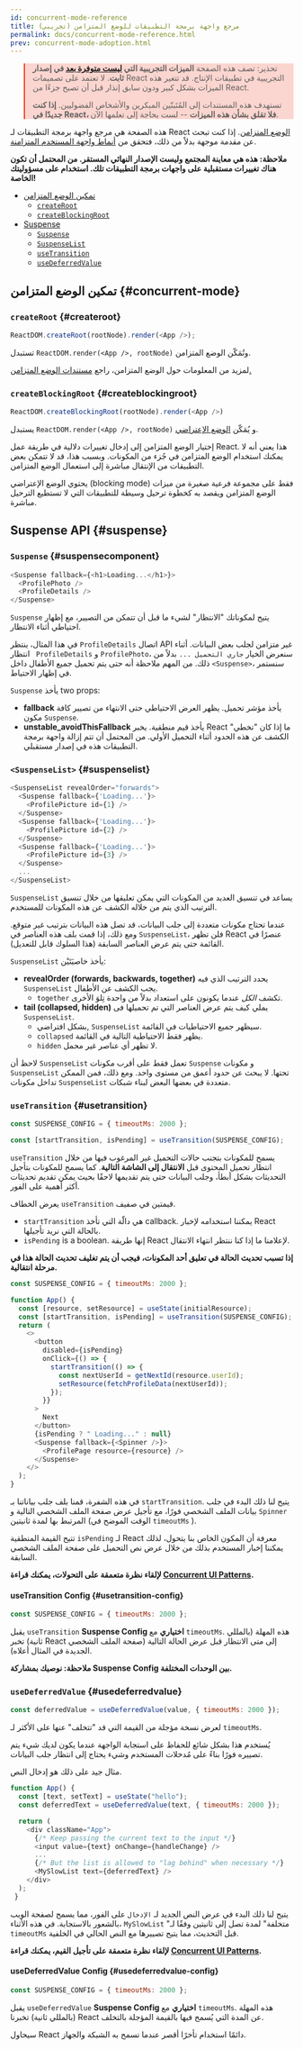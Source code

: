 ```yaml
---
id: concurrent-mode-reference
title: مرجع واجهة برمجة التطبيقات للوضع المتزامن (تجريبي)
permalink: docs/concurrent-mode-reference.html
prev: concurrent-mode-adoption.html
---
```


<style>
.scary > blockquote {
  background-color: rgba(237, 51, 21, 0.2);
  border-left-color: #ed3315;
}
</style>

<div class="scary">

>تحذير:
>تصف هذه الصفحة **الميزات التجريبية التي [ليست متوفرة بعد](/docs/concurrent-mode-approach.html) في إصدار ثابت**. لا تعتمد على تصميمات React التجريبية في تطبيقات الإنتاج. قد تتغير هذه الميزات بشكل كبير ودون سابق إنذار قبل أن تصبح جزءًا من React.
>
>تستهدف هذه المستندات إلى المُتَبنّين المبكرين والأشخاص الفضوليين. **إذا كنت جديدًا في React، فلا تقلق بشأن هذه الميزات** --  لست بحاجة إلى تعلمها الآن.

</div>

هذه الصفحة هي مرجع واجهة برمجة التطبيقات لـ React [الوضع المتزامن](/docs/concurrent-mode-intro.html). إذا كنت تبحث عن مقدمة موجهة بدلاً من ذلك، فتحقق من [أنماط واجهة المستخدم المتزامنة](/docs/concurrent-mode-patterns.html).

**ملاحظة: هذه هي معاينة المجتمع وليست الإصدار النهائي المستقر. من المحتمل أن تكون هناك تغييرات مستقبلية على واجهات برمجة التطبيقات تلك. استخدام على مسؤوليتك الخاصة!**

- [تمكين الوضع المتزامن](#concurrent-mode)
    - [`createRoot`](#createroot)
    - [`createBlockingRoot`](#createblockingroot)
- [Suspense](#suspense)
    - [`Suspense`](#suspensecomponent)
    - [`SuspenseList`](#suspenselist)
    - [`useTransition`](#usetransition)
    - [`useDeferredValue`](#usedeferredvalue)

## تمكين الوضع المتزامن {#concurrent-mode}

### `createRoot` {#createroot}

```js
ReactDOM.createRoot(rootNode).render(<App />);
```

تستبدل `ReactDOM.render(<App />, rootNode)` وتُمَكّن الوضع المتزامن.

لمزيد من المعلومات حول الوضع المتزامن، راجع [مستندات الوضع المتزامن.](/docs/concurrent-mode-intro.html)

### `createBlockingRoot` {#createblockingroot}

```js
ReactDOM.createBlockingRoot(rootNode).render(<App />)
```

يستبدل `ReactDOM.render(<App />, rootNode)` و يُمَكّن [الوضع الإعتراضي](/docs/concurrent-mode-adoption.html#migration-step-blocking-mode).

إختيار الوضع المتزامن إلى إدخال تغييرات دلالية في طريقة عمل React. هذا يعني أنه لا يمكنك استخدام الوضع المتزامن في جُزء من المكونات. وبسبب هذا، قد لا تتمكن بعض التطبيقات من الإنتقال مباشرة إلى استعمال الوضع المتزامن.

يحتوي الوضع الإعتراضي  (blocking mode) فقط على مجموعة فرعية صغيرة من ميزات الوضع المتزامن ويقصد به كخطوة ترحيل وسيطة للتطبيقات التي لا تستطيع الترحيل مباشرة.

## Suspense API {#suspense}

### `Suspense` {#suspensecomponent}

```js
<Suspense fallback={<h1>Loading...</h1>}>
  <ProfilePhoto />
  <ProfileDetails />
</Suspense>
```

`Suspense` يتيح لمكوناتك "الانتظار" لشيء ما قبل أن تتمكن من التصيير، مع إظهار احتياطي أثناء الانتظار.

في هذا المثال، ينتظر `ProfileDetails`  اتصال API غير متزامن لجلب بعض البيانات. أثناء انتظار ` ProfileDetails` و `ProfilePhoto`، سنعرض الخيار `جاري التحميل ...`  بدلاً من ذلك. من المهم ملاحظة أنه حتى يتم تحميل جميع الأطفال داخل `<Suspense>`، سنستمر في إظهار الاحتياط.

`Suspense` يأخذ two props:
* **fallback** يأخذ مؤشر تحميل. يظهر العرض الاحتياطي حتى الانتهاء من تصيير كافة مكون `Suspense`.
* **unstable_avoidThisFallback** يأخذ قيم منطقية. يخبر React ما إذا كان "تخطي" الكشف عن هذه الحدود أثناء التحميل الأولي. من المحتمل أن تتم إزالة واجهة برمجة التطبيقات هذه في إصدار مستقبلي.

### `<SuspenseList>` {#suspenselist}

```js
<SuspenseList revealOrder="forwards">
  <Suspense fallback={'Loading...'}>
    <ProfilePicture id={1} />
  </Suspense>
  <Suspense fallback={'Loading...'}>
    <ProfilePicture id={2} />
  </Suspense>
  <Suspense fallback={'Loading...'}>
    <ProfilePicture id={3} />
  </Suspense>
  ...
</SuspenseList>
```

`SuspenseList` يساعد في تنسيق العديد من المكونات التي يمكن تعليقها من خلال تنسيق الترتيب الذي يتم من خلاله الكشف عن هذه المكونات للمستخدم.

عندما تحتاج مكونات متعددة إلى جلب البيانات، قد تصل هذه البيانات بترتيب غير متوقع. ومع ذلك، إذا قمت بلف هذه العناصر في `SuspenseList`، فلن تظهر React عنصرًا في القائمة حتى يتم عرض العناصر السابقة (هذا السلوك قابل للتعديل).

`SuspenseList` يأخذ خاصيَتَيْن:
* **revealOrder (forwards, backwards, together)** يحدد الترتيب الذي فيه `SuspenseList` يجب الكشف عن الأطفال.
  * `together` تكشف *الكل* عندما يكونون على استعداد بدلاً من واحدة تِلوَ الأخرى.
* **tail (collapsed, hidden)** يملي كيف يتم عرض العناصر التي تم تحميلها فى `SuspenseList`.
    * بشكل افتراضي, `SuspenseList` سيظهر جميع الاحتياطيات في القائمة.
    * `collapsed` يظهر فقط الاحتياطية التالية في القائمة.
    * `hidden` لا تظهر أي عناصر غير محمل.

لاحظ أن `SuspenseList`  تعمل فقط على أقرب مكونات `Suspense` و مكونات `SuspenseList`  تحتها. لا يبحث عن حدود أعمق من مستوى واحد. ومع ذلك، فمن الممكن تداخل مكونات `SuspenseList` متعددة في بعضها البعض لبناء شبكات.

### `useTransition` {#usetransition}

```js
const SUSPENSE_CONFIG = { timeoutMs: 2000 };

const [startTransition, isPending] = useTransition(SUSPENSE_CONFIG);
```

`useTransition` يسمح للمكونات بتجنب حالات التحميل غير المرغوب فيها من خلال انتظار تحميل المحتوى قبل **الانتقال إلى الشاشة التالية**. كما يسمح للمكونات بتأجيل التحديثات بشكل أبطأ، وجلب البيانات حتى يتم تقديمها لاحقًا بحيث يمكن تقديم تحديثات أكثر أهمية على الفور.

يعرض الخطاف `useTransition` قيمتين في صفيف.
* `startTransition` هي دالّة التي تأخذ callback. يمكننا استخدامه لإخبار React بالحالة التي نريد تأجيلها.
* `isPending` is a boolean. إنها طريقة React لإعلامنا ما إذا كنا ننتظر انتهاء الانتقال.

**إذا تسبب تحديث الحالة في تعليق أحد المكونات، فيجب أن يتم تغليف تحديث الحالة هذا في مرحلة انتقالية.**

```js
const SUSPENSE_CONFIG = { timeoutMs: 2000 };

function App() {
  const [resource, setResource] = useState(initialResource);
  const [startTransition, isPending] = useTransition(SUSPENSE_CONFIG);
  return (
    <>
      <button
        disabled={isPending}
        onClick={() => {
          startTransition(() => {
            const nextUserId = getNextId(resource.userId);
            setResource(fetchProfileData(nextUserId));
          });
        }}
      >
        Next
      </button>
      {isPending ? " Loading..." : null}
      <Suspense fallback={<Spinner />}>
        <ProfilePage resource={resource} />
      </Suspense>
    </>
  );
}
```

في هذه الشفرة، قمنا بلف جلب بياناتنا بـ `startTransition`. يتيح لنا ذلك البدء في جلب بيانات الملف الشخصي فورًا، مع تأجيل عرض صفحة الملف الشخصي التالية و `Spinner` المرتبط بها لمدة ثانيتين (الوقت الموضح في `timeoutMs` ).

تتيح القيمة المنطقية `isPending` لـ React معرفة أن المكون الخاص بنا يتحول، لذلك يمكننا إخبار المستخدم بذلك من خلال عرض نص التحميل على صفحة الملف الشخصي السابقة.

**لإلقاء نظرة متعمقة على التحولات، يمكنك قراءة [Concurrent UI Patterns](/docs/concurrent-mode-patterns.html#transitions).**

#### useTransition Config {#usetransition-config}

```js
const SUSPENSE_CONFIG = { timeoutMs: 2000 };
```

يقبل `useTransition` **Suspense Config  اختياري** مع `timeoutMs`. هذه المهلة (بالمللي ثانية) تخبر React  إلى متى الانتظار قبل عرض الحالة التالية (صفحة الملف الشخصي الجديدة في المثال أعلاه).

**ملاحظة: نوصيك بمشاركة Suspense Config بين الوحدات المختلفة.**

### `useDeferredValue` {#usedeferredvalue}

```js
const deferredValue = useDeferredValue(value, { timeoutMs: 2000 });
```

لعرض نسخة مؤجلة من القيمة التي قد "تتخلف" عنها على الأكثر لـ `timeoutMs`.

يُستخدم هذا بشكل شائع للحفاظ على استجابة الواجهة عندما يكون لديك شيء يتم تصييره فورًا بناءً على مُدخلات المستخدم وشيء يحتاج إلى انتظار جلب البيانات.

مثال جيد على ذلك هو إدخال النص.

```js
function App() {
  const [text, setText] = useState("hello");
  const deferredText = useDeferredValue(text, { timeoutMs: 2000 });

  return (
    <div className="App">
      {/* Keep passing the current text to the input */}
      <input value={text} onChange={handleChange} />
      ...
      {/* But the list is allowed to "lag behind" when necessary */}
      <MySlowList text={deferredText} />
    </div>
  );
 }
```

يتيح لنا ذلك البدء في عرض النص الجديد لـ `الإدخال` على الفور، مما يسمح لصفحة الويب بالشعور بالاستجابة. في هذه الأثناء، `MySlowList` "متخلفة" لمدة تصل إلى ثانيتين وفقًا لـ `timeoutMs`  قبل التحديث، مما يتيح تصييرها مع النص الحالي في الخلفية.

**لإلقاء نظرة متعمقة على تأجيل القيم، يمكنك قراءة [Concurrent UI Patterns](/docs/concurrent-mode-patterns.html#deferring-a-value).**

#### useDeferredValue Config {#usedeferredvalue-config}

```js
const SUSPENSE_CONFIG = { timeoutMs: 2000 };
```

يقبل `useDeferredValue` **Suspense Config  اختياري** مع  `timeoutMs`. هذه المهلة (بالمللي ثانية) تخبرنا React عن المدة التي يُسمح فيها بالقيمة المؤجلة بالتخلف.

سيحاول React دائمًا استخدام تأخرًا أقصر عندما تسمح به الشبكة والجهاز.
